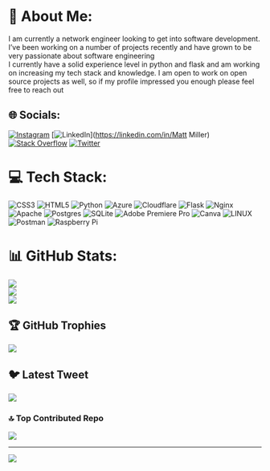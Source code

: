 # 💫 About Me:
I am currently a network engineer looking to get into software development. I’ve been working on a number of projects recently and have grown to be very passionate about software engineering<br>I currently have a solid experience level in python and flask and am working on increasing my tech stack and knowledge. I am open to work on open source projects as well, so if my profile impressed you enough please feel free to reach out 


## 🌐 Socials:
[![Instagram](https://img.shields.io/badge/Instagram-%23E4405F.svg?logo=Instagram&logoColor=white)](https://instagram.com/Technicallyoutdoors) [![LinkedIn](https://img.shields.io/badge/LinkedIn-%230077B5.svg?logo=linkedin&logoColor=white)](https://linkedin.com/in/Matt Miller) [![Stack Overflow](https://img.shields.io/badge/-Stackoverflow-FE7A16?logo=stack-overflow&logoColor=white)](https://stackoverflow.com/users/technicallyoutdoors) [![Twitter](https://img.shields.io/badge/Twitter-%231DA1F2.svg?logo=Twitter&logoColor=white)](https://twitter.com/tchnclyoutdoors) 

# 💻 Tech Stack:
![CSS3](https://img.shields.io/badge/css3-%231572B6.svg?style=for-the-badge&logo=css3&logoColor=white) ![HTML5](https://img.shields.io/badge/html5-%23E34F26.svg?style=for-the-badge&logo=html5&logoColor=white) ![Python](https://img.shields.io/badge/python-3670A0?style=for-the-badge&logo=python&logoColor=ffdd54) ![Azure](https://img.shields.io/badge/azure-%230072C6.svg?style=for-the-badge&logo=azure-devops&logoColor=white) ![Cloudflare](https://img.shields.io/badge/Cloudflare-F38020?style=for-the-badge&logo=Cloudflare&logoColor=white) ![Flask](https://img.shields.io/badge/flask-%23000.svg?style=for-the-badge&logo=flask&logoColor=white) ![Nginx](https://img.shields.io/badge/nginx-%23009639.svg?style=for-the-badge&logo=nginx&logoColor=white) ![Apache](https://img.shields.io/badge/apache-%23D42029.svg?style=for-the-badge&logo=apache&logoColor=white) ![Postgres](https://img.shields.io/badge/postgres-%23316192.svg?style=for-the-badge&logo=postgresql&logoColor=white) ![SQLite](https://img.shields.io/badge/sqlite-%2307405e.svg?style=for-the-badge&logo=sqlite&logoColor=white) ![Adobe Premiere Pro](https://img.shields.io/badge/Adobe%20Premiere%20Pro-9999FF.svg?style=for-the-badge&logo=Adobe%20Premiere%20Pro&logoColor=white) ![Canva](https://img.shields.io/badge/Canva-%2300C4CC.svg?style=for-the-badge&logo=Canva&logoColor=white) ![LINUX](https://img.shields.io/badge/Linux-FCC624?style=for-the-badge&logo=linux&logoColor=black) ![Postman](https://img.shields.io/badge/Postman-FF6C37?style=for-the-badge&logo=postman&logoColor=white) ![Raspberry Pi](https://img.shields.io/badge/-RaspberryPi-C51A4A?style=for-the-badge&logo=Raspberry-Pi)
# 📊 GitHub Stats:
![](https://github-readme-stats.vercel.app/api?username=Technicallyoutdoors&theme=dark&hide_border=false&include_all_commits=false&count_private=false)<br/>
![](https://github-readme-streak-stats.herokuapp.com/?user=Technicallyoutdoors&theme=dark&hide_border=false)<br/>
![](https://github-readme-stats.vercel.app/api/top-langs/?username=Technicallyoutdoors&theme=dark&hide_border=false&include_all_commits=false&count_private=false&layout=compact)

## 🏆 GitHub Trophies
![](https://github-profile-trophy.vercel.app/?username=Technicallyoutdoors&theme=radical&no-frame=false&no-bg=true&margin-w=4)

## 🐦 Latest Tweet
[![](https://gtce.itsvg.in/api?username=tchnclyoutdoors)](https://github.com/VishwaGauravIn/github-twitter-card-embed)

### 🔝 Top Contributed Repo
![](https://github-contributor-stats.vercel.app/api?username=Technicallyoutdoors&limit=5&theme=dark&combine_all_yearly_contributions=true)

---
[![](https://visitcount.itsvg.in/api?id=Technicallyoutdoors&icon=0&color=0)](https://visitcount.itsvg.in)

<!-- Proudly created with GPRM ( https://gprm.itsvg.in ) -->

<!---
technicallyoutdoors/technicallyoutdoors is a ✨ special ✨ repository because its `README.md` (this file) appears on your GitHub profile.
You can click the Preview link to take a look at your changes.
--->
